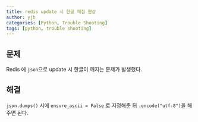 ```yaml
---
title: redis update 시 한글 깨짐 현상
author: yjh
categories: [Python, Trouble Shooting]
tags: [python, trouble shooting]
---
```


## 문제

Redis 에 `json`으로 update 시 한글이 깨지는 문제가 발생했다.

## 해결

`json.dumps()` 시에 `ensure_ascii = False` 로 지정해준 뒤 `.encode("utf-8")`을 해주면 된다.
